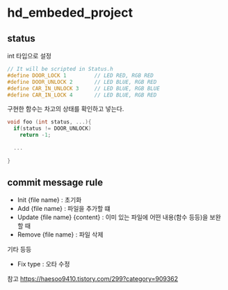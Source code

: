# hd_embeded_project

## status
int 타입으로 설정
```c
// It will be scripted in Status.h
#define DOOR_LOCK 1         // LED RED, RGB RED
#define DOOR_UNLOCK 2       // LED BLUE, RGB RED
#define CAR_IN_UNLOCK 3     // LED BLUE, RGB BLUE
#define CAR_IN_LOCK 4       // LED BLUE, RGB RED
```
구현한 함수는 차고의 상태를 확인하고 넣는다.
```c
void foo (int status, ...){
  if(status != DOOR_UNLOCK)
    return -1;
  
  ...
  
}

```

## commit message rule
* Init {file name} : 초기화
* Add {file name} : 파일을 추가할 떄
* Update {file name} {content} : 이미 있는 파일에 어떤 내용(함수 등등)을 보완할 때
* Remove {file name} : 파일 삭제

기타 등등
* Fix type : 오타 수정

참고
https://haesoo9410.tistory.com/299?category=909362

